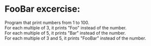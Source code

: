 # FooBar excercise:
Program that print numbers from 1 to 100. <br>
For each multiple of 3, it prints "Foo" instead of the number. <br>
For each multiple of 5, it prints "Bar" instead of the number. <br>
For each multiple of 3 and 5, it prints "FooBar" instead of the number. <br>
